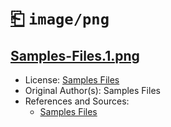 # [⎗](../../../../README.md) `image/png`

## [Samples-Files.1.png](../files/Samples-Files.1.png)

- License: [Samples Files](./LICENSE.1.txt)
- Original Author(s): Samples Files
- References and Sources:
  - [Samples Files](https://samples-files.com/samples/Images/png/480-360-sample.png)
